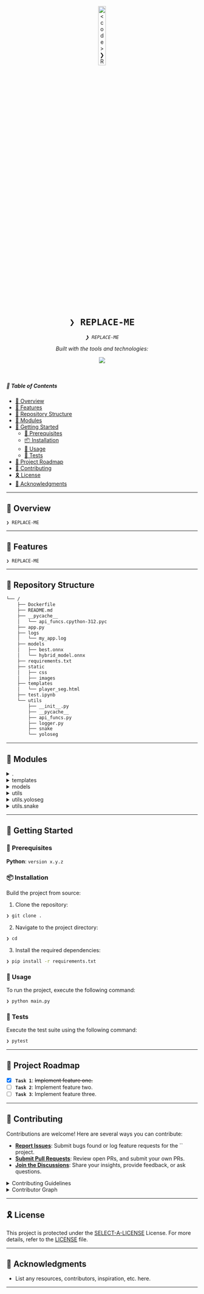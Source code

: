 <p align="center">
  <img src="https://img.icons8.com/external-tal-revivo-duo-tal-revivo/100/external-markdown-a-lightweight-markup-language-with-plain-text-formatting-syntax-logo-duo-tal-revivo.png" width="20%" alt="<code>❯ REPLACE-ME</code>-logo">
</p>
<p align="center">
    <h1 align="center"><code>❯ REPLACE-ME</code></h1>
</p>
<p align="center">
    <em><code>❯ REPLACE-ME</code></em>
</p>
<p align="center">
	<!-- Shields.io badges disabled, using skill icons. --></p>
<p align="center">
		<em>Built with the tools and technologies:</em>
</p>
<p align="center">
	<a href="https://skillicons.dev">
		<img src="https://skillicons.dev/icons?i=html,md,py">
	</a></p>

<br>

##### 🔗 Table of Contents

- [📍 Overview](#-overview)
- [👾 Features](#-features)
- [📂 Repository Structure](#-repository-structure)
- [🧩 Modules](#-modules)
- [🚀 Getting Started](#-getting-started)
    - [🔖 Prerequisites](#-prerequisites)
    - [📦 Installation](#-installation)
    - [🤖 Usage](#-usage)
    - [🧪 Tests](#-tests)
- [📌 Project Roadmap](#-project-roadmap)
- [🤝 Contributing](#-contributing)
- [🎗 License](#-license)
- [🙌 Acknowledgments](#-acknowledgments)

---

## 📍 Overview

<code>❯ REPLACE-ME</code>

---

## 👾 Features

<code>❯ REPLACE-ME</code>

---

## 📂 Repository Structure

```sh
└── /
    ├── Dockerfile
    ├── README.md
    ├── __pycache__
    │   └── api_funcs.cpython-312.pyc
    ├── app.py
    ├── logs
    │   └── my_app.log
    ├── models
    │   ├── best.onnx
    │   └── hybrid_model.onnx
    ├── requirements.txt
    ├── static
    │   ├── css
    │   ├── images
    ├── templates
    │   └── player_seg.html
    ├── test.ipynb
    └── utils
        ├── __init__.py
        ├── __pycache__
        ├── api_funcs.py
        ├── logger.py
        ├── snake
        └── yoloseg
```

---

## 🧩 Modules

<details closed><summary>.</summary>

| File | Summary |
| --- | --- |
| [Dockerfile](Dockerfile) | Build Docker image for Flask app, setting up Python environment, dependencies, and OpenCV packages. Expose port for app and run Flask server within the container. Key for deployment and ensuring app runs seamlessly. |
| [app.py](app.py) | Serves player segmentation project details and images.-Processes image segmentation and simulates a snake game through API calls.-Logs and starts the app with SSL settings. |
| [requirements.txt](requirements.txt) | Enables the web application to run seamlessly by specifying essential Python library dependencies. |
| [test.ipynb](test.ipynb) | <code>❯ REPLACE-ME</code> |

</details>

<details closed><summary>templates</summary>

| File | Summary |
| --- | --- |
| [player_seg.html](templates/player_seg.html) | <code>❯ REPLACE-ME</code> |

</details>

<details closed><summary>models</summary>

| File | Summary |
| --- | --- |
| [best.onnx](models/best.onnx) | <code>❯ REPLACE-ME</code> |
| [hybrid_model.onnx](models/hybrid_model.onnx) | <code>❯ REPLACE-ME</code> |

</details>

<details closed><summary>utils</summary>

| File | Summary |
| --- | --- |
| [api_funcs.py](utils/api_funcs.py) | <code>❯ REPLACE-ME</code> |
| [logger.py](utils/logger.py) | <code>❯ REPLACE-ME</code> |

</details>

<details closed><summary>utils.yoloseg</summary>

| File | Summary |
| --- | --- |
| [YOLOSeg.py](utils/yoloseg/YOLOSeg.py) | <code>❯ REPLACE-ME</code> |
| [utils.py](utils/yoloseg/utils.py) | <code>❯ REPLACE-ME</code> |

</details>

<details closed><summary>utils.snake</summary>

| File | Summary |
| --- | --- |
| [SnakeEnv.py](utils/snake/SnakeEnv.py) | <code>❯ REPLACE-ME</code> |
| [HybridAgent.py](utils/snake/HybridAgent.py) | <code>❯ REPLACE-ME</code> |
| [BaselineAgent.py](utils/snake/BaselineAgent.py) | <code>❯ REPLACE-ME</code> |
| [BaseAgent.py](utils/snake/BaseAgent.py) | <code>❯ REPLACE-ME</code> |
| [DQNAgent.py](utils/snake/DQNAgent.py) | <code>❯ REPLACE-ME</code> |

</details>

---

## 🚀 Getting Started

### 🔖 Prerequisites

**Python**: `version x.y.z`

### 📦 Installation

Build the project from source:

1. Clone the  repository:
```sh
❯ git clone .
```

2. Navigate to the project directory:
```sh
❯ cd 
```

3. Install the required dependencies:
```sh
❯ pip install -r requirements.txt
```

### 🤖 Usage

To run the project, execute the following command:

```sh
❯ python main.py
```

### 🧪 Tests

Execute the test suite using the following command:

```sh
❯ pytest
```

---

## 📌 Project Roadmap

- [X] **`Task 1`**: <strike>Implement feature one.</strike>
- [ ] **`Task 2`**: Implement feature two.
- [ ] **`Task 3`**: Implement feature three.

---

## 🤝 Contributing

Contributions are welcome! Here are several ways you can contribute:

- **[Report Issues](https://LOCAL///issues)**: Submit bugs found or log feature requests for the `` project.
- **[Submit Pull Requests](https://LOCAL///blob/main/CONTRIBUTING.md)**: Review open PRs, and submit your own PRs.
- **[Join the Discussions](https://LOCAL///discussions)**: Share your insights, provide feedback, or ask questions.

<details closed>
<summary>Contributing Guidelines</summary>

1. **Fork the Repository**: Start by forking the project repository to your LOCAL account.
2. **Clone Locally**: Clone the forked repository to your local machine using a git client.
   ```sh
   git clone .
   ```
3. **Create a New Branch**: Always work on a new branch, giving it a descriptive name.
   ```sh
   git checkout -b new-feature-x
   ```
4. **Make Your Changes**: Develop and test your changes locally.
5. **Commit Your Changes**: Commit with a clear message describing your updates.
   ```sh
   git commit -m 'Implemented new feature x.'
   ```
6. **Push to LOCAL**: Push the changes to your forked repository.
   ```sh
   git push origin new-feature-x
   ```
7. **Submit a Pull Request**: Create a PR against the original project repository. Clearly describe the changes and their motivations.
8. **Review**: Once your PR is reviewed and approved, it will be merged into the main branch. Congratulations on your contribution!
</details>

<details closed>
<summary>Contributor Graph</summary>
<br>
<p align="left">
   <a href="https://LOCAL{///}graphs/contributors">
      <img src="https://contrib.rocks/image?repo=/">
   </a>
</p>
</details>

---

## 🎗 License

This project is protected under the [SELECT-A-LICENSE](https://choosealicense.com/licenses) License. For more details, refer to the [LICENSE](https://choosealicense.com/licenses/) file.

---

## 🙌 Acknowledgments

- List any resources, contributors, inspiration, etc. here.

---
